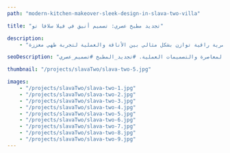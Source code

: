 ```yaml
---
path: "modern-kitchen-makeover-sleek-design-in-slava-two-villa"

title: "تجديد مطبخ عصري: تصميم أنيق في فيلا سلافا تو"

description:
    - "قمنا بتنفيذ تجديد متطور للمطبخ في فيلا سلافا تو، مع التركيز على عناصر التصميم المعاصر والجماليات الحديثة. قام فريقنا بتركيب خزائن انسيابية وتنفيذ حلول تخزين مبتكرة في جميع أنحاء المساحة. تم اختيار كل تفصيل بعناية لإنشاء مظهر أنيق وبسيط مع تعظيم الوظائف العملية. يتميز المطبخ بأنماط سير عمل محسنة وأنظمة تنظيم فعالة. قدمنا مساحة عصرية راقية توازن بشكل مثالي بين الأناقة والعملية لتجربة طهي معززة."

seoDescription: "اكتشف تجديد مطبخنا الفاخر في فيلا سلافا تو الذي يتميز بالتصميم العصري والخزائن المخصصة وحلول التخزين الذكية. قم بتحويل مطبخك مع فريق خبرائنا المتخصص في الجماليات المعاصرة والتصميمات العملية. #تجديد_المطبخ #تصميم_عصري"

thumbnail: "/projects/slavaTwo/slava-two-5.jpg"

images:
    - "/projects/slavaTwo/slava-two-1.jpg"
    - "/projects/slavaTwo/slava-two-2.jpg"
    - "/projects/slavaTwo/slava-two-3.jpg"
    - "/projects/slavaTwo/slava-two-4.jpg"
    - "/projects/slavaTwo/slava-two-5.jpg"
    - "/projects/slavaTwo/slava-two-6.jpg"
    - "/projects/slavaTwo/slava-two-7.jpg"
    - "/projects/slavaTwo/slava-two-8.jpg"
    - "/projects/slavaTwo/slava-two-9.jpg"
---
```

